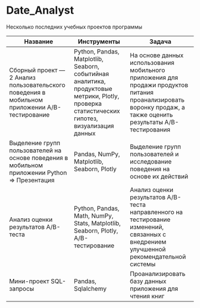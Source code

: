 # Date_Analyst

Несколько последних учебных проектов программы 

| Название | Инструменты | Задача |
|---------|-------------|--------|
| Сборный проект — 2 Анализ пользовательского поведения в мобильном приложении A/B-тестирование | Python, Pandas, Matplotlib, Seaborn, событийная аналитика, продуктовые метрики, Plotly, проверка статистических гипотез, визуализация данных | На основе данных использования мобильного приложения для продажи продуктов питания проанализировать воронку продаж, а также оценить результаты A/B-тестирования |
| Выделение групп пользователей на основе поведения в мобильном приложении Python => Презентация | Pandas, NumPy, Matplotlib, Seaborn, Plotly | Выделение групп пользователей и исследование поведения на основе их действий |
| Анализ оценки результатов A/B-теста | Python, Pandas, Math, NumPy, Stats, Matplotlib, Seaborn, Plotly, A/B-тестирование | Анализ оценки результатов A/B-теста направленного на тестирование изменений, связанных с внедрением улучшенной рекомендательной системы |
| Мини-проект SQL-запросы | Pandas, Sqlalchemy | Проанализировать базу данных приложения для чтения книг |
